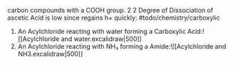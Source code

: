 carbon compounds with a COOH group. 2 2 
Degree of Dissociation of ascetic Acid is low since regains h+ quickly: #todo/chemistry/carboxylic 
1. An Acylchloride reacting with water forming  a Carboxylic Acid:![[Acylchloride and water.excalidraw|500]]
2. An Acylchloride reacting with NH₃ forming a Amide:![[Acylchloride and NH3.excalidraw|500]]






